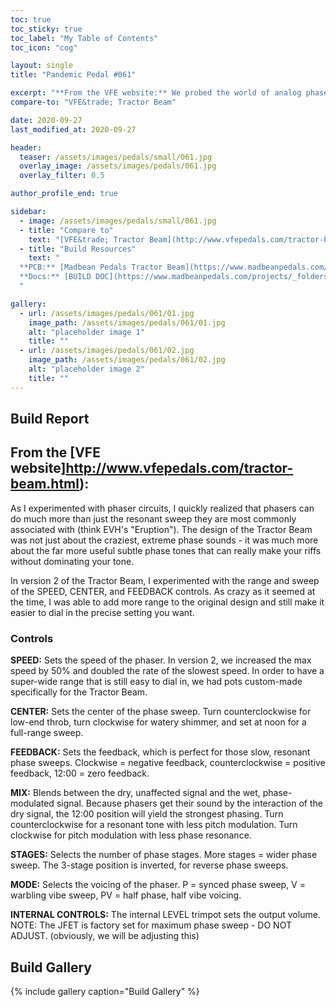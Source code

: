 ```yaml
---
toc: true
toc_sticky: true
toc_label: "My Table of Contents"
toc_icon: "cog"

layout: single
title: "Pandemic Pedal #061"

excerpt: "**From the VFE website:** We probed the world of analog phasers, and distilled everything we could fit inside the Tractor Beam. Every control has been extended to the max - even we continue to discover new dimensions with it! The Tractor Beam can replicate virtually any phaser sound: fluid phase, resonant range, subtle sweep, throaty throb, vintage vibe, watery warble, and much more."
compare-to: "VFE&trade; Tractor Beam"

date: 2020-09-27
last_modified_at: 2020-09-27

header:
  teaser: /assets/images/pedals/small/061.jpg
  overlay_image: /assets/images/pedals/061.jpg
  overlay_filter: 0.5

author_profile_end: true

sidebar:
  - image: /assets/images/pedals/small/061.jpg
  - title: "Compare to"
    text: "[VFE&trade; Tractor Beam](http://www.vfepedals.com/tractor-beam.html)"
  - title: "Build Resources"
    text: "
  **PCB:** [Madbean Pedals Tractor Beam](https://www.madbeanpedals.com/projects/index.html)<br>
  **Docs:** [BUILD DOC](https://www.madbeanpedals.com/projects/_folders/VFE/docs/VFE_TractorBeam.zip)
  "

gallery:
  - url: /assets/images/pedals/061/01.jpg
    image_path: /assets/images/pedals/061/01.jpg
    alt: "placeholder image 1"
    title: ""
  - url: /assets/images/pedals/061/02.jpg
    image_path: /assets/images/pedals/061/02.jpg
    alt: "placeholder image 2"
    title: ""
---
```


## Build Report ##

## From the [VFE website]http://www.vfepedals.com/tractor-beam.html):

As I experimented with phaser circuits, I quickly realized that phasers can do much more than just the resonant sweep they are most commonly associated with (think EVH's "Eruption"). The design of the Tractor Beam was not just about the craziest, extreme phase sounds - it was much more about the far more useful subtle phase tones that can really make your riffs without dominating your tone.

In version 2 of the Tractor Beam, I experimented with the range and sweep of the SPEED, CENTER, and FEEDBACK controls. As crazy as it seemed at the time, I was able to add more range to the original design and still make it easier to dial in the precise setting you want.

### Controls

**SPEED:** Sets the speed of the phaser. In version 2, we increased the max speed by 50% and doubled the rate of the slowest speed. In order to have a super-wide range that is still easy to dial in, we had pots custom-made specifically for the Tractor Beam.

**CENTER:** Sets the center of the phase sweep. Turn counterclockwise for low-end throb, turn clockwise for watery shimmer, and set at noon for a full-range sweep.

**FEEDBACK:** Sets the feedback, which is perfect for those slow, resonant phase sweeps. Clockwise = negative feedback, counterclockwise = positive feedback, 12:00 = zero feedback.

**MIX:** Blends between the dry, unaffected signal and the wet, phase-modulated signal. Because phasers get their sound by the interaction of the dry signal, the 12:00 position will yield the strongest phasing. Turn counterclockwise for a resonant tone with less pitch modulation. Turn clockwise for pitch modulation with less phase resonance.

**STAGES:** Selects the number of phase stages. More stages = wider phase sweep. The 3-stage position is inverted, for reverse phase sweeps.

**MODE:** Selects the voicing of the phaser. P = synced phase sweep, V = warbling vibe sweep, PV = half phase, half vibe voicing.

**INTERNAL CONTROLS:** The internal LEVEL trimpot sets the output volume. NOTE: The JFET is factory set for maximum phase sweep - DO NOT ADJUST. (obviously, we will be adjusting this)

## Build Gallery ##

{% include gallery caption="Build Gallery" %}